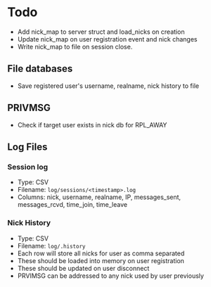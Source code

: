 # Todo

- Add nick_map to server struct and load_nicks on creation
- Update nick_map on user registration event and nick changes
- Write nick_map to file on session close.

## File databases

- Save registered user's username, realname, nick history to file

## PRIVMSG

- Check if target user exists in nick db for RPL_AWAY

## Log Files

### Session log

- Type: CSV
- Filename: `log/sessions/<timestamp>.log`
- Columns: nick, username, realname, IP, messages_sent, messages_rcvd, time_join, time_leave

### Nick History

- Type: CSV
- Filename: `log/.history`
- Each row will store all nicks for user as comma separated
- These should be loaded into memory on user registration
- These should be updated on user disconnect
- PRVIMSG can be addressed to any nick used by user previously
